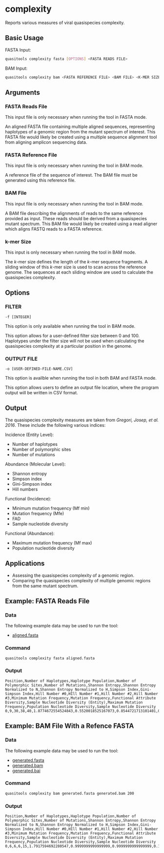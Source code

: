 # complexity

Reports various measures of viral quasispecies complexity.

## Basic Usage

FASTA Input:

```bash
quasitools complexity fasta [OPTIONS] <FASTA READS FILE>
```

BAM Input:

```bash
quasitools complexity bam <FASTA REFERENCE FILE> <BAM FILE> <K-MER SIZE> [OPTIONS] 
```

## Arguments

### FASTA Reads File

This input file is only necessary when running the tool in FASTA mode.

An aligned FASTA file containing multiple aligned sequences, representing haplotypes of a genomic region from the mutant spectrum of interest. This FASTA file would likely be created using a multiple sequence alignment tool from aligning amplicon sequencing data.

### FASTA Reference File

This input file is only necessary when running the tool in BAM mode.

A reference file of the sequence of interest. The BAM file must be generated using this reference file.

### BAM File

This input file is only necessary when running the tool in BAM mode.

A BAM file describing the alignments of reads to the same reference provided as input. These reads should be derived from a quasispecies mutant spectrum. This BAM file would likely be created using a read aligner which aligns FASTQ reads to a FASTA reference.

### k-mer Size

This input is only necessary when running the tool in BAM mode.

The *k*-mer size defines the length of the *k*-mer sequence fragments. A sliding window of this *k*-mer size is used to scan across the reference genome. The sequences at each sliding window are used to calculate the quasispecies complexity.

## Options

### FILTER

```
-f [INTEGER]
```

This option is only available when running the tool in BAM mode.

This option allows for a user-defined filter size between 0 and 100. Haplotypes under the filter size will not be used when calculating the quasispecies complexity at a particular position in the genome.

### OUTPUT FILE

```
-o [USER-DEFINED-FILE-NAME.CSV]
```

This option is availble when running the tool in both BAM and FASTA mode.

This option allows users to define an output file location, where the program output will be written in CSV format.

## Output

The quasispecies complexity measures are taken from *Gregori, Josep, et al. 2016*. These include the following various indices:

Incidence (Entity Level):

* Number of haplotypes
* Number of polymorphic sites
* Number of mutations

Abundance (Molecular Level):

* Shannon entropy
* Simpson index
* Gini-Simpson index
* Hill numbers

Functional (Incidence):

* Minimum mutation frequency (Mf min)
* Mutation frequency (Mfe)
* FAD
* Sample nucleotide diversity

Functional (Abundance):

* Maximum mutation frequency (Mf max)
* Population nucleotide diversity

## Applications

* Assessing the quasispecies complexity of a genomic region.
* Comparing the quasispecies complexity of multiple genomic regions from the same mutant spectrum.

## Example: FASTA Reads File

### Data

The following example data may be used to run the tool:

* [aligned.fasta](data/aligned.fasta)

### Command

```bash
quasitools complexity fasta aligned.fasta
```

### Output

```text
Position,Number of Haplotypes,Haplotype Population,Number of Polymorphic Sites,Number of Mutations,Shannon Entropy,Shannon Entropy Normalized to N,Shannon Entropy Normalized to H,Simpson Index,Gini-Simpson Index,Hill Number #0,HIll Number #1,Hill Number #2,Hill Number #3,Minimum Mutation Frequency,Mutation Frequency,Functional Attribute Diversity,Sample Nucleotide Diversity (Entity),Maximum Mutation Frequency,Population Nucleotide Diversity,Sample Nucleotide Diversity
0,9,30,38,40,1.8774672554524843,0.5520018525167073,0.8544721713101401,0.19111111111111112,0.8088888888888889,9.0,6.536927510444632,5.232558139534883,4.543368996115371,0.013333333333333334,0.05555555555555555,7.379999999999999,0.10249999999999998,0.03866666666666667,0.06682222222222223,0.06912643678160921
```


## Example: BAM File With a Refence FASTA

### Data

The following example data may be used to run the tool:

* [generated.fasta](data/generated.fasta)
* [generated.bam](data/generated.bam)
* [generated.bai](data/generated.bai)


### Command

```bash
quasitools complexity bam generated.fasta generated.bam 200
```

### Output

```text
Position,Number of Haplotypes,Haplotype Population,Number of Polymorphic Sites,Number of Mutations,Shannon Entropy,Shannon Entropy Normalized to N,Shannon Entropy Normalized to H,Simpson Index,Gini-Simpson Index,Hill Number #0,HIll Number #1,Hill Number #2,Hill Number #3,Minimum Mutation Frequency,Mutation Frequency,Functional Attribute Diversity,Sample Nucleotide Diversity (Entity),Maximum Mutation Frequency,Population Nucleotide Diversity,Sample Nucleotide Diversity
0,6,6,6,15,1.7917594692280547,0.9999999999999999,0.9999999999999999,0.16666666666666669,0.8333333333333333,6.0,5.999999999999998,5.999999999999999,6.000000000000001,0.0125,0.01916666666666667,0.7300000000000004,0.02433333333333335,0.019166666666666665,0.020277777777777773,0.02433333333333333

```